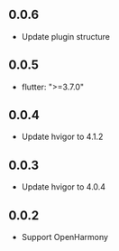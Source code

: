 ## 0.0.6

* Update plugin structure

## 0.0.5

* flutter: ">=3.7.0"

## 0.0.4

* Update hvigor to 4.1.2

## 0.0.3

* Update hvigor to 4.0.4

## 0.0.2

* Support OpenHarmony
